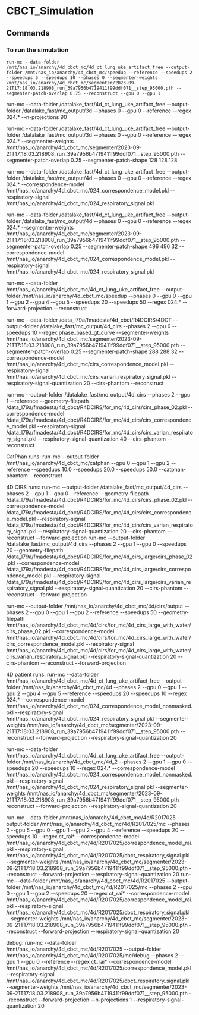 # CBCT_Simulation
## Commands
### To run the simulation
```
run-mc --data-folder /mnt/nas_io/anarchy/4d_cbct_mc/4d_ct_lung_uke_artifact_free --output-folder /mnt/nas_io/anarchy/4d_cbct_mc/speedup --reference --speedups 2 --speedups 5 --speedups 10 --phases 0 --segmenter-weights /mnt/nas_io/anarchy/4d_cbct_mc/segmenter/2023-09-21T17:18:03.218908_run_39a7956b4719411f99ddf071__step_95000.pth --segmenter-patch-overlap 0.75 --reconstruct --gpu 0 --gpu 1
```


run-mc --data-folder /datalake_fast/4d_ct_lung_uke_artifact_free --output-folder /datalake_fast/mc_output/3d --phases 0 --gpu 0 --reference --regex 024.* --n-projections 90

run-mc --data-folder /datalake_fast/4d_ct_lung_uke_artifact_free --output-folder /datalake_fast/mc_output/3d --phases 0 --gpu 0 --reference --regex 024.* --segmenter-weights /mnt/nas_io/anarchy/4d_cbct_mc/segmenter/2023-09-21T17:18:03.218908_run_39a7956b4719411f99ddf071__step_95000.pth --segmenter-patch-overlap 0.25 --segmenter-patch-shape 128 128 128

run-mc --data-folder /datalake_fast/4d_ct_lung_uke_artifact_free --output-folder /datalake_fast/mc_output/4d --phases 0  --gpu 0 --reference --regex 024.* --correspondence-model /mnt/nas_io/anarchy/4d_cbct_mc/024_correspondence_model.pkl --respiratory-signal /mnt/nas_io/anarchy/4d_cbct_mc/024_respiratory_signal.pkl

run-mc --data-folder /datalake_fast/4d_ct_lung_uke_artifact_free --output-folder /datalake_fast/mc_output/4d --phases 0 --gpu 0 --reference --regex 024.* --segmenter-weights /mnt/nas_io/anarchy/4d_cbct_mc/segmenter/2023-09-21T17:18:03.218908_run_39a7956b4719411f99ddf071__step_95000.pth --segmenter-patch-overlap 0.25 --segmenter-patch-shape 496 496 32 --correspondence-model /mnt/nas_io/anarchy/4d_cbct_mc/024_correspondence_model.pkl --respiratory-signal /mnt/nas_io/anarchy/4d_cbct_mc/024_respiratory_signal.pkl


run-mc --data-folder /mnt/nas_io/anarchy/4d_cbct_mc/4d_ct_lung_uke_artifact_free --output-folder /mnt/nas_io/anarchy/4d_cbct_mc/speedup --phases 0 --gpu 0 --gpu 1 --gpu 2 --gpu 4 --gpu 5  --speedups 20 --speedups 50 --regex 024.* --forward-projection --reconstruct




run-mc --data-folder /data_l79a/fmadesta/4d_cbct/R4DCIRS/4DCT --output-folder /datalake_fast/mc_output/4d_cirs --phases 2 --gpu 0 --speedups 10 --regex phase_based_gt_curve --segmenter-weights /mnt/nas_io/anarchy/4d_cbct_mc/segmenter/2023-09-21T17:18:03.218908_run_39a7956b4719411f99ddf071__step_95000.pth --segmenter-patch-overlap 0.25 --segmenter-patch-shape 288 288 32 --correspondence-model /mnt/nas_io/anarchy/4d_cbct_mc/cirs_correspondence_model.pkl --respiratory-signal /mnt/nas_io/anarchy/4d_cbct_mc/cirs_varian_respiratory_signal.pkl --respiratory-signal-quantization 20 --cirs-phantom --reconstruct

run-mc --output-folder /datalake_fast/mc_output/4d_cirs --phases 2 --gpu 1 --reference --geometry-filepath /data_l79a/fmadesta/4d_cbct/R4DCIRS/for_mc/4d_cirs/cirs_phase_02.pkl --correspondence-model /data_l79a/fmadesta/4d_cbct/R4DCIRS/for_mc/4d_cirs/cirs_correspondence_model.pkl --respiratory-signal /data_l79a/fmadesta/4d_cbct/R4DCIRS/for_mc/4d_cirs/cirs_varian_respiratory_signal.pkl --respiratory-signal-quantization 40 --cirs-phantom --reconstruct





CatPhan runs:
run-mc --output-folder /mnt/nas_io/anarchy/4d_cbct_mc/catphan --gpu 0 --gpu 1 --gpu 2 --reference --speedups 10.0 --speedups 20.0 --speedups 50.0 --catphan-phantom --reconstruct


4D CIRS runs:
run-mc --output-folder /datalake_fast/mc_output/4d_cirs --phases 2 --gpu 1 --gpu 0 --reference --geometry-filepath /data_l79a/fmadesta/4d_cbct/R4DCIRS/for_mc/4d_cirs/cirs_phase_02.pkl --correspondence-model /data_l79a/fmadesta/4d_cbct/R4DCIRS/for_mc/4d_cirs/cirs_correspondence_model.pkl --respiratory-signal /data_l79a/fmadesta/4d_cbct/R4DCIRS/for_mc/4d_cirs/cirs_varian_respiratory_signal.pkl --respiratory-signal-quantization 20 --cirs-phantom --reconstruct --forward-projection
run-mc --output-folder /datalake_fast/mc_output/4d_cirs --phases 2 --gpu 1 --gpu 0 --speedups 20 --geometry-filepath /data_l79a/fmadesta/4d_cbct/R4DCIRS/for_mc/4d_cirs_large/cirs_phase_02.pkl --correspondence-model /data_l79a/fmadesta/4d_cbct/R4DCIRS/for_mc/4d_cirs_large/cirs_correspondence_model.pkl --respiratory-signal /data_l79a/fmadesta/4d_cbct/R4DCIRS/for_mc/4d_cirs_large/cirs_varian_respiratory_signal.pkl --respiratory-signal-quantization 20 --cirs-phantom --reconstruct --forward-projection

run-mc --output-folder /mnt/nas_io/anarchy/4d_cbct_mc/4d/cirs/output --phases 2 --gpu 0 --gpu 1 --gpu 2 --reference --speedups 50 --geometry-filepath /mnt/nas_io/anarchy/4d_cbct_mc/4d/cirs/for_mc/4d_cirs_large_with_water/cirs_phase_02.pkl --correspondence-model /mnt/nas_io/anarchy/4d_cbct_mc/4d/cirs/for_mc/4d_cirs_large_with_water/cirs_correspondence_model.pkl --respiratory-signal /mnt/nas_io/anarchy/4d_cbct_mc/4d/cirs/for_mc/4d_cirs_large_with_water/cirs_varian_respiratory_signal.pkl --respiratory-signal-quantization 20 --cirs-phantom --reconstruct --forward-projection



4D patient runs:
run-mc --data-folder /mnt/nas_io/anarchy/4d_cbct_mc/4d_ct_lung_uke_artifact_free --output-folder /mnt/nas_io/anarchy/4d_cbct_mc/4d --phases 2  --gpu 0 --gpu 1 --gpu 2 --gpu 4 --gpu 5 --reference --speedups 20 --speedups 10  --regex 024.* --correspondence-model /mnt/nas_io/anarchy/4d_cbct_mc/024_correspondence_model_nonmasked.pkl --respiratory-signal /mnt/nas_io/anarchy/4d_cbct_mc/024_respiratory_signal.pkl --segmenter-weights /mnt/nas_io/anarchy/4d_cbct_mc/segmenter/2023-09-21T17:18:03.218908_run_39a7956b4719411f99ddf071__step_95000.pth --reconstruct --forward-projection --respiratory-signal-quantization 20

run-mc --data-folder /mnt/nas_io/anarchy/4d_cbct_mc/4d_ct_lung_uke_artifact_free --output-folder /mnt/nas_io/anarchy/4d_cbct_mc/4d_2 --phases 2  --gpu 1 --gpu 0 --speedups 20 --speedups 10  --regex 024.* --correspondence-model /mnt/nas_io/anarchy/4d_cbct_mc/024_correspondence_model_nonmasked.pkl --respiratory-signal /mnt/nas_io/anarchy/4d_cbct_mc/024_respiratory_signal.pkl --segmenter-weights /mnt/nas_io/anarchy/4d_cbct_mc/segmenter/2023-09-21T17:18:03.218908_run_39a7956b4719411f99ddf071__step_95000.pth --reconstruct --forward-projection --respiratory-signal-quantization 20

run-mc --data-folder /mnt/nas_io/anarchy/4d_cbct_mc/4d/R2017025 --output-folder /mnt/nas_io/anarchy/4d_cbct_mc/4d/R2017025/mc --phases 2  --gpu 5 --gpu 0 --gpu 1 --gpu 2 --gpu 4  --reference --speedups 20 --speedups 10  --regex ct_rai* --correspondence-model /mnt/nas_io/anarchy/4d_cbct_mc/4d/R2017025/correspondence_model_rai.pkl --respiratory-signal /mnt/nas_io/anarchy/4d_cbct_mc/4d/R2017025/cbct_respiratory_signal.pkl --segmenter-weights /mnt/nas_io/anarchy/4d_cbct_mc/segmenter/2023-09-21T17:18:03.218908_run_39a7956b4719411f99ddf071__step_95000.pth --reconstruct --forward-projection --respiratory-signal-quantization 20
run-mc --data-folder /mnt/nas_io/anarchy/4d_cbct_mc/4d/R2017025 --output-folder /mnt/nas_io/anarchy/4d_cbct_mc/4d/R2017025/mc --phases 2  --gpu 0 --gpu 1 --gpu 2 --speedups 20  --regex ct_rai* --correspondence-model /mnt/nas_io/anarchy/4d_cbct_mc/4d/R2017025/correspondence_model_rai.pkl --respiratory-signal /mnt/nas_io/anarchy/4d_cbct_mc/4d/R2017025/cbct_respiratory_signal.pkl --segmenter-weights /mnt/nas_io/anarchy/4d_cbct_mc/segmenter/2023-09-21T17:18:03.218908_run_39a7956b4719411f99ddf071__step_95000.pth --reconstruct --forward-projection --respiratory-signal-quantization 20



debug: run-mc --data-folder /mnt/nas_io/anarchy/4d_cbct_mc/4d/R2017025 --output-folder /mnt/nas_io/anarchy/4d_cbct_mc/4d/R2017025/mc/debug --phases 2  --gpu 1 --gpu 0 --reference  --regex ct_rai* --correspondence-model /mnt/nas_io/anarchy/4d_cbct_mc/4d/R2017025/correspondence_model.pkl --respiratory-signal /mnt/nas_io/anarchy/4d_cbct_mc/4d/R2017025/cbct_respiratory_signal.pkl --segmenter-weights /mnt/nas_io/anarchy/4d_cbct_mc/segmenter/2023-09-21T17:18:03.218908_run_39a7956b4719411f99ddf071__step_95000.pth --reconstruct --forward-projection --n-projections 1 --respiratory-signal-quantization 20
